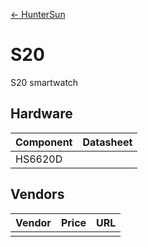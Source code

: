 [<- HunterSun](.)

# S20
S20 smartwatch

## Hardware

| Component | Datasheet |
|-|-|
| HS6620D |  |

## Vendors

| Vendor | Price | URL |
|-|-:|-|
|  |  |  |
